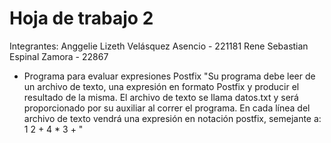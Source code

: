 # Hoja de trabajo 2
Integrantes: 
Anggelie Lizeth Velásquez Asencio - 221181
Rene Sebastian Espinal Zamora - 22867

- Programa para evaluar expresiones Postfix "Su programa debe leer de un archivo de texto, una expresión en formato Postfix y producir el resultado de la misma. El archivo
de texto se llama datos.txt y será proporcionado por su auxiliar al correr el programa. En cada línea del archivo de texto vendrá una expresión en notación postfix, semejante a: 1 2 + 4 * 3 + "
